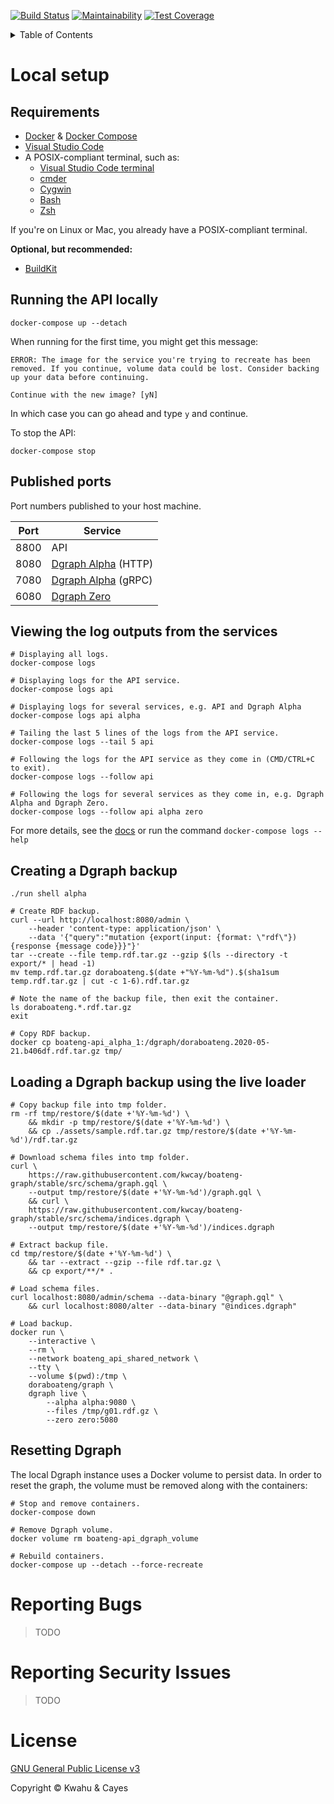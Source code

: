[![Build Status](https://travis-ci.com/doraboateng/api.svg?branch=stable)](https://travis-ci.com/doraboateng/api)
[![Maintainability](https://api.codeclimate.com/v1/badges/86cf05f498bf5fbad599/maintainability)](https://codeclimate.com/github/doraboateng/api/maintainability)
[![Test Coverage](https://api.codeclimate.com/v1/badges/86cf05f498bf5fbad599/test_coverage)](https://codeclimate.com/github/doraboateng/api/test_coverage)

<details>
    <summary>Table of Contents</summary>

- [Local Setup](#local-setup)
    - [Requirements](#requirements)
    - [Running the API locally](#running-the-api-locally)
    - [Published Ports](#published-ports)
    - [Viewing the log outputs from the services](#viewing-the-log-outputs-from-the-services)
    - [Creating a Dgraph backup](#creating-a-dgraph-backup)
    - [Loading a Dgraph backup using the live loader](#loading-a-dgraph-backup-using-the-live-loader)
    - [Resetting Dgraph](#resetting-dgraph)
- [Reporting Bugs](#reporting-bugs)
- [Reporting Security Issues](#reporting-security-issues)
- [Contributing](docs/contributing.md)
- [License](#license)

</details>

# Local setup

## Requirements

- [Docker](https://www.docker.com) & [Docker Compose](https://docs.docker.com/compose/install)
- [Visual Studio Code](https://code.visualstudio.com)
- A POSIX-compliant terminal, such as:
    - [Visual Studio Code terminal](https://code.visualstudio.com/docs/editor/integrated-terminal)
    - [cmder](https://cmder.net)
    - [Cygwin](https://www.cygwin.com)
    - [Bash](https://www.gnu.org/software/bash)
    - [Zsh](https://www.zsh.org)

If you're on Linux or Mac, you already have a POSIX-compliant terminal.

**Optional, but recommended:**

- [BuildKit](https://docs.docker.com/develop/develop-images/build_enhancements)

## Running the API locally

```shell
docker-compose up --detach
```

When running for the first time, you might get this message:

```
ERROR: The image for the service you're trying to recreate has been removed. If you continue, volume data could be lost. Consider backing up your data before continuing.

Continue with the new image? [yN]
```

In which case you can go ahead and type `y` and continue.

To stop the API:

```shell
docker-compose stop
```

## Published ports

Port numbers published to your host machine.

| Port | Service |
| --- | --- |
| 8800 | API |
| 8080 | [Dgraph Alpha](https://dgraph.io/docs/deploy/#more-about-dgraph-alpha) (HTTP) |
| 7080 | [Dgraph Alpha](https://dgraph.io/docs/deploy/#more-about-dgraph-alpha) (gRPC) |
| 6080 | [Dgraph Zero](https://dgraph.io/docs/deploy/#more-about-dgraph-zero) |

## Viewing the log outputs from the services

```shell
# Displaying all logs.
docker-compose logs

# Displaying logs for the API service.
docker-compose logs api

# Displaying logs for several services, e.g. API and Dgraph Alpha
docker-compose logs api alpha

# Tailing the last 5 lines of the logs from the API service.
docker-compose logs --tail 5 api

# Following the logs for the API service as they come in (CMD/CTRL+C to exit).
docker-compose logs --follow api

# Following the logs for several services as they come in, e.g. Dgraph Alpha and Dgraph Zero.
docker-compose logs --follow api alpha zero
```

For more details, see the [docs](https://docs.docker.com/compose/reference/logs) or run the command `docker-compose logs --help`

## Creating a Dgraph backup

```shell
./run shell alpha

# Create RDF backup.
curl --url http://localhost:8080/admin \
    --header 'content-type: application/json' \
    --data '{"query":"mutation {export(input: {format: \"rdf\"}) {response {message code}}}"}'
tar --create --file temp.rdf.tar.gz --gzip $(ls --directory -t export/* | head -1)
mv temp.rdf.tar.gz doraboateng.$(date +"%Y-%m-%d").$(sha1sum temp.rdf.tar.gz | cut -c 1-6).rdf.tar.gz

# Note the name of the backup file, then exit the container.
ls doraboateng.*.rdf.tar.gz
exit

# Copy RDF backup.
docker cp boateng-api_alpha_1:/dgraph/doraboateng.2020-05-21.b406df.rdf.tar.gz tmp/
```

## Loading a Dgraph backup using the live loader

```shell
# Copy backup file into tmp folder.
rm -rf tmp/restore/$(date +'%Y-%m-%d') \
    && mkdir -p tmp/restore/$(date +'%Y-%m-%d') \
    && cp ./assets/sample.rdf.tar.gz tmp/restore/$(date +'%Y-%m-%d')/rdf.tar.gz

# Download schema files into tmp folder.
curl \
    https://raw.githubusercontent.com/kwcay/boateng-graph/stable/src/schema/graph.gql \
    --output tmp/restore/$(date +'%Y-%m-%d')/graph.gql \
    && curl \
    https://raw.githubusercontent.com/kwcay/boateng-graph/stable/src/schema/indices.dgraph \
    --output tmp/restore/$(date +'%Y-%m-%d')/indices.dgraph

# Extract backup file.
cd tmp/restore/$(date +'%Y-%m-%d') \
    && tar --extract --gzip --file rdf.tar.gz \
    && cp export/**/* .

# Load schema files.
curl localhost:8080/admin/schema --data-binary "@graph.gql" \
    && curl localhost:8080/alter --data-binary "@indices.dgraph"

# Load backup.
docker run \
    --interactive \
    --rm \
    --network boateng_api_shared_network \
    --tty \
    --volume $(pwd):/tmp \
    doraboateng/graph \
    dgraph live \
        --alpha alpha:9080 \
        --files /tmp/g01.rdf.gz \
        --zero zero:5080
```

## Resetting Dgraph

The local Dgraph instance uses a Docker volume to persist data. In order to reset the graph, the volume must be removed along with the containers:

```shell
# Stop and remove containers.
docker-compose down

# Remove Dgraph volume.
docker volume rm boateng-api_dgraph_volume

# Rebuild containers.
docker-compose up --detach --force-recreate
```

# Reporting Bugs

>TODO

# Reporting Security Issues

>TODO

# License

[GNU General Public License v3](LICENSE)

Copyright © Kwahu & Cayes
